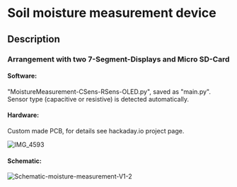 # Soil moisture measurement device

## Description

### Arrangement with two 7-Segment-Displays and Micro SD-Card

#### Software: 

"MoistureMeasurement-CSens-RSens-OLED.py", saved as "main.py". Sensor type (capacitive or resistive) is detected automatically.

#### Hardware: 

Custom made PCB, for details see hackaday.io project page. 

![IMG_4593](https://github.com/user-attachments/assets/c57db40c-20c0-4857-a6d2-75358c940919)

#### Schematic: 

![Schematic-moisture-measurement-V1-2](https://github.com/user-attachments/assets/1d7e0ff7-5589-4a1d-ba5e-069fe89252df)
